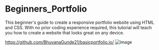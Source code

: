 # Beginners_Portfolio
 This beginner's guide to create a responsive portfolio website using HTML and CSS. With no prior coding experience required, this tutorial will teach you how to create a website that looks great on any device.

https://github.com/BhuvanaGunde21/basicportfolio.io/
![image](https://github.com/BhuvanaGunde21/basicportfolio.io/assets/124451769/c2f3b8bb-6a1d-4478-91ee-0731174cae59)
